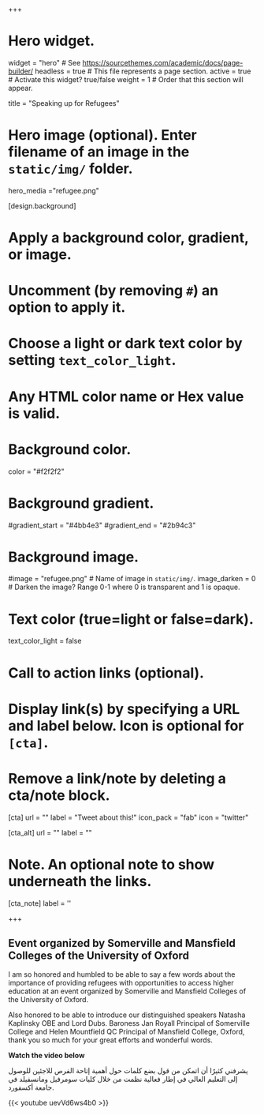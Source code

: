 +++
# Hero widget.
widget = "hero"  # See https://sourcethemes.com/academic/docs/page-builder/
headless = true  # This file represents a page section.
active = true  # Activate this widget? true/false
weight = 1  # Order that this section will appear.

title = "Speaking up for Refugees"

# Hero image (optional). Enter filename of an image in the `static/img/` folder.
hero_media ="refugee.png"

[design.background]
  # Apply a background color, gradient, or image.
  #   Uncomment (by removing `#`) an option to apply it.
  #   Choose a light or dark text color by setting `text_color_light`.
  #   Any HTML color name or Hex value is valid.

  # Background color.
   color = "#f2f2f2"
  
  # Background gradient.
  #gradient_start = "#4bb4e3"
  #gradient_end = "#2b94c3"
  
  # Background image.
   #image = "refugee.png"  # Name of image in `static/img/`.
   image_darken = 0  # Darken the image? Range 0-1 where 0 is transparent and 1 is opaque.

  # Text color (true=light or false=dark).
  text_color_light = false

# Call to action links (optional).
#   Display link(s) by specifying a URL and label below. Icon is optional for `[cta]`.
#   Remove a link/note by deleting a cta/note block.
[cta]
  url = ""
  label = "Tweet about this!"
  icon_pack = "fab"
  icon = "twitter"
  
[cta_alt]
  url = ""
  label = ""

# Note. An optional note to show underneath the links.
[cta_note]
  label = ''
  

+++

## Event organized by Somerville and Mansfield Colleges of the University of Oxford
I am so honored and humbled to be able to say a few words about the importance of providing refugees with opportunities to access higher education at an event organized by Somerville and Mansfield Colleges of the University of Oxford.

Also honored to be able to introduce our distinguished speakers Natasha Kaplinsky OBE and Lord Dubs. Baroness Jan Royall Principal of Somerville College and Helen Mountfield QC Principal of Mansfield College, Oxford, thank you so much for your great efforts and wonderful words.

**Watch the video below**

يشرفني كثيرًا أن اتمكن من قول بضع كلمات حول أهمية إتاحة الفرص للاجئين للوصول إلى التعليم العالي في إطار فعالية نظمت من خلال كليات سومرفيل ومانسفيلد في جامعة أكسفورد.

{{< youtube uevVd6ws4b0 >}}
